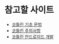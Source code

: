 # 참고할 사이트
 - <a href="https://cjw-awdsd.tistory.com/20" target="_blank">코틀린 기초 문법</a>
 - <a href="https://mangkyu.tistory.com/358" target="_blank">코틀린 주의사항</a>
 - <a href="https://milkoon1.tistory.com/103" target="_blank">코틀린 안드로이드 개발</a>
